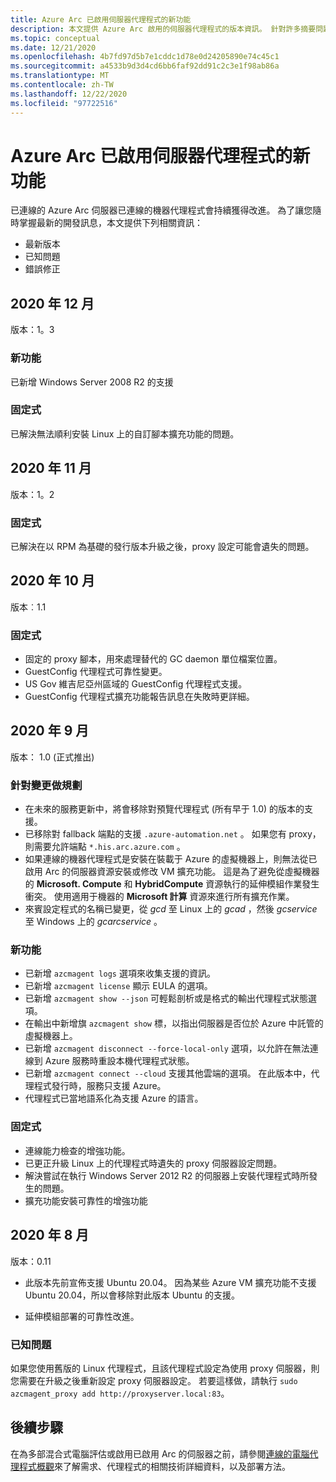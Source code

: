 ```yaml
---
title: Azure Arc 已啟用伺服器代理程式的新功能
description: 本文提供 Azure Arc 啟用的伺服器代理程式的版本資訊。 針對許多摘要問題，有更多詳細資料的連結。
ms.topic: conceptual
ms.date: 12/21/2020
ms.openlocfilehash: 4b7fd97d5b7e1cddc1d78e0d24205890e74c45c1
ms.sourcegitcommit: a4533b9d3d4cd6bb6faf92dd91c2c3e1f98ab86a
ms.translationtype: MT
ms.contentlocale: zh-TW
ms.lasthandoff: 12/22/2020
ms.locfileid: "97722516"
---
```

# <a name="whats-new-with-azure-arc-enabled-servers-agent"></a>Azure Arc 已啟用伺服器代理程式的新功能

已連線的 Azure Arc 伺服器已連線的機器代理程式會持續獲得改進。 為了讓您隨時掌握最新的開發訊息，本文提供下列相關資訊：

- 最新版本
- 已知問題
- 錯誤修正

## <a name="december-2020"></a>2020 年 12 月

版本：1。3

### <a name="new-feature"></a>新功能

已新增 Windows Server 2008 R2 的支援

### <a name="fixed"></a>固定式

已解決無法順利安裝 Linux 上的自訂腳本擴充功能的問題。

## <a name="november-2020"></a>2020 年 11 月

版本：1。2

### <a name="fixed"></a>固定式

已解決在以 RPM 為基礎的發行版本升級之後，proxy 設定可能會遺失的問題。

## <a name="october-2020"></a>2020 年 10 月

版本︰1.1

### <a name="fixed"></a>固定式

- 固定的 proxy 腳本，用來處理替代的 GC daemon 單位檔案位置。
- GuestConfig 代理程式可靠性變更。
- US Gov 維吉尼亞州區域的 GuestConfig 代理程式支援。
- GuestConfig 代理程式擴充功能報告訊息在失敗時更詳細。

## <a name="september-2020"></a>2020 年 9 月

版本： 1.0 (正式推出) 

### <a name="plan-for-change"></a>針對變更做規劃

- 在未來的服務更新中，將會移除對預覽代理程式 (所有早于 1.0) 的版本的支援。
- 已移除對 fallback 端點的支援 `.azure-automation.net` 。 如果您有 proxy，則需要允許端點 `*.his.arc.azure.com` 。
- 如果連線的機器代理程式是安裝在裝載于 Azure 的虛擬機器上，則無法從已啟用 Arc 的伺服器資源安裝或修改 VM 擴充功能。 這是為了避免從虛擬機器的 **Microsoft. Compute** 和 **HybridCompute** 資源執行的延伸模組作業發生衝突。 使用適用于機器的 **Microsoft 計算** 資源來進行所有擴充作業。
- 來賓設定程式的名稱已變更，從 *gcd* 至 Linux 上的 *gcad* ，然後 *gcservice* 至 Windows 上的 *gcarcservice* 。

### <a name="new-feature"></a>新功能

- 已新增 `azcmagent logs` 選項來收集支援的資訊。
- 已新增 `azcmagent license` 顯示 EULA 的選項。
- 已新增 `azcmagent show --json` 可輕鬆剖析或是格式的輸出代理程式狀態選項。
- 在輸出中新增旗 `azcmagent show` 標，以指出伺服器是否位於 Azure 中託管的虛擬機器上。
- 已新增 `azcmagent disconnect --force-local-only` 選項，以允許在無法連線到 Azure 服務時重設本機代理程式狀態。
- 已新增 `azcmagent connect --cloud` 支援其他雲端的選項。 在此版本中，代理程式發行時，服務只支援 Azure。
- 代理程式已當地語系化為支援 Azure 的語言。

### <a name="fixed"></a>固定式

- 連線能力檢查的增強功能。
- 已更正升級 Linux 上的代理程式時遺失的 proxy 伺服器設定問題。
- 解決嘗試在執行 Windows Server 2012 R2 的伺服器上安裝代理程式時所發生的問題。
- 擴充功能安裝可靠性的增強功能

## <a name="august-2020"></a>2020 年 8 月

版本：0.11

- 此版本先前宣佈支援 Ubuntu 20.04。 因為某些 Azure VM 擴充功能不支援 Ubuntu 20.04，所以會移除對此版本 Ubuntu 的支援。

- 延伸模組部署的可靠性改進。

### <a name="known-issues"></a>已知問題

如果您使用舊版的 Linux 代理程式，且該代理程式設定為使用 proxy 伺服器，則您需要在升級之後重新設定 proxy 伺服器設定。 若要這樣做，請執行 `sudo azcmagent_proxy add http://proxyserver.local:83`。

## <a name="next-steps"></a>後續步驟

在為多部混合式電腦評估或啟用已啟用 Arc 的伺服器之前，請參閱[連線的電腦代理程式概觀](agent-overview.md)來了解需求、代理程式的相關技術詳細資料，以及部署方法。